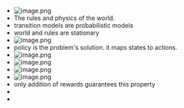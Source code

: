 - ![image.png](../assets/image_1743953546861_0.png)
- The rules and physics of the world.
- transition models are probabilistic models
- world and rules are stationary
- ![image.png](../assets/image_1743960134453_0.png)
- policy is the problem's solution. it maps states to actions.
- ![image.png](../assets/image_1743969053631_0.png)
- ![image.png](../assets/image_1743969419831_0.png)
- ![image.png](../assets/image_1743976031217_0.png)
- ![image.png](../assets/image_1744065094423_0.png)
- only addition of rewards guarantees this property
-
-